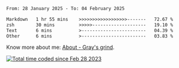<!--START_SECTION:waka-->

```txt
From: 28 January 2025 - To: 04 February 2025

Markdown   1 hr 55 mins    >>>>>>>>>>>>>>>>>>-------   72.67 %
zsh        30 mins         >>>>>--------------------   19.10 %
Text       6 mins          >------------------------   04.39 %
Other      6 mins          >------------------------   03.83 %
```

<!--END_SECTION:waka-->

<!-- [![grayxu's github stats](https://github-readme-stats.vercel.app/api?username=grayxu&count_private=true&show_icons=true)](https://github.com/grayxu) -->

Know more about me: [About - Gray's grind](https://www.grayxu.cn/).
<p align="left">
  <a href="https://wakatime.com/@c69eb31e-43a1-463f-8968-c3449e386f57"><img src="https://wakatime.com/badge/user/c69eb31e-43a1-463f-8968-c3449e386f57.svg" title="Total time coded since Feb 28 2023" /></a>
</p>

